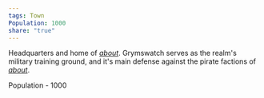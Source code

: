 ```yaml
---
tags: Town
Population: 1000
share: "true"
---
```


Headquarters and home of [_about_](../../../Peoples%20&%20Factions/The%20Aegis%20Legion/_about_.md). Grymswatch serves as the realm's military training ground, and it's main defense against the pirate factions of [_about_](../Karastos/_about_.md). 

Population - 1000